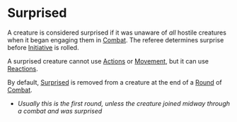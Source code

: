 # Surprised

A creature is considered surprised if it was unaware of *all* hostile creatures when it began engaging them in [Combat](../Game%20Procedures/Combat.md). The referee determines surprise before [Initiative](../Game%20Procedures/Initiative.md) is rolled.

A surprised creature cannot use [Actions](../Game%20Procedures/Action.md) or [Movement](../Game%20Procedures/Movement.md), but it can use [Reactions](../Game%20Procedures/Reaction.md).

By default, [Surprised](Surprised.md) is removed from a creature at the end of a [Round](../Game%20Procedures/Round.md) of [Combat](../Game%20Procedures/Combat.md). 

- *Usually this is the first round, unless the creature joined midway through a combat and was surprised*